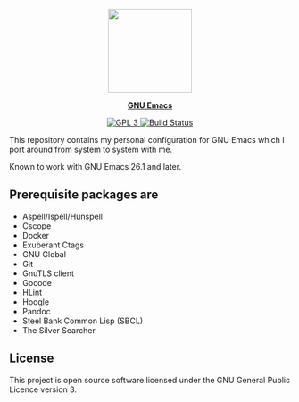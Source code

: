 <p align="center">
    <img src="https://www.gnu.org/software/emacs/images/emacs.png" width=150 height=150 alt=""/>
</p>

<p align="center"><a href="https://www.gnu.org/software/emacs/"><b>GNU Emacs</b></a></p>

<p align="center">
    <a href="https://www.gnu.org/licenses/gpl-3.0.txt">
        <img src="https://img.shields.io/badge/license-GPL_3-green.svg" alt="GPL 3">
    </a>
    <a href="https://travis-ci.com/sergeyklay/.emacs.d">
        <img src="https://travis-ci.com/sergeyklay/.emacs.d.svg" alt="Build Status">
    </a>
</p>

This repository contains my personal configuration for GNU Emacs which I port around from system to system with me.

Known to work with GNU Emacs 26.1 and later.

Prerequisite packages are
-------------------------

- Aspell/Ispell/Hunspell
- Cscope
- Docker
- Exuberant Ctags
- GNU Global
- Git
- GnuTLS client
- Gocode
- HLint
- Hoogle
- Pandoc
- Steel Bank Common Lisp (SBCL)
- The Silver Searcher

License
-------

This project is open source software licensed under the GNU General Public Licence version 3.

